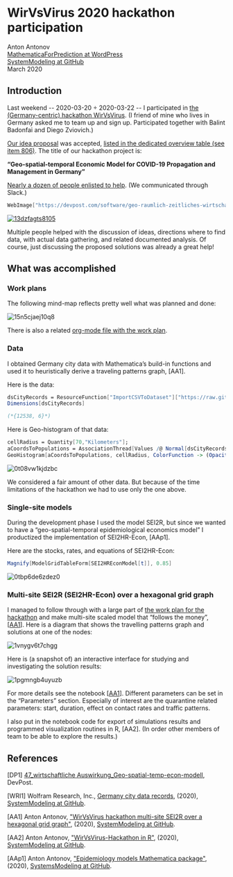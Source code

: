 # WirVsVirus 2020 hackathon participation

Anton Antonov  
[MathematicaForPrediction at WordPress](https://mathematicaforprediction.wordpress.com)  
[SystemModeling at GitHub](https://github.com/antononcube/SystemModeling)  
March 2020

## Introduction

Last weekend -- 2020-03-20 ÷ 2020-03-22 -- I participated in [the (Germany-centric) hackathon WirVsVirus](https://wirvsvirushackathon.org). 
(I friend of mine who lives in Germany asked me to team up and sign up. Participated together with Balint Badonfai and Diego Zviovich.)

[Our idea proposal](https://github.com/antononcube/SystemModeling/blob/master/Projects/Coronavirus-propagation-dynamics/org/WirVsVirus-Hackathon-work-plan.org) 
was accepted, 
[listed in the dedicated overview table (see item 806)](https://airtable.com/shrs71ccUVKyvLlUA/tbl6Br4W3IyPGk1jt/viw7AlEju6qFtXJqL?blocks=hide). 
The title of our hackathon project is:

**“Geo-spatial-temporal Economic Model for COVID-19 Propagation and Management in Germany”**

[Nearly a dozen of people enlisted to help](https://devpost.com/software/geo-raumlich-zeitliches-wirtschaftsmodell-fur-covid-19). (We communicated through Slack.)

```mathematica
WebImage["https://devpost.com/software/geo-raumlich-zeitliches-wirtschaftsmodell-fur-covid-19"]
```

[![13dzfagts8105](./Diagrams/WirVsVirus-2020-hackathon-participation/13dzfagts8105.png)](../org/WirVsVirus-hackathon-Geo-spatial-temporal-model-mind-map.pdf)

Multiple people helped with the discussion of ideas, directions where to find data, with actual data gathering, and related documented analysis. 
Of course, just discussing the proposed solutions was already a great help!

## What was accomplished

### Work plans

The following mind-map reflects pretty well what was planned and done:

![15n5cjaej10q8](./Diagrams/WirVsVirus-2020-hackathon-participation/15n5cjaej10q8.png)

There is also a related [org-mode file with the work plan](https://github.com/antononcube/SystemModeling/blob/master/Projects/Coronavirus-propagation-dynamics/org/WirVsVirus-Hackathon-work-plan.org).

### Data

I obtained Germany city data with Mathematica’s build-in functions and used it to heuristically derive a traveling patterns graph, [AA1]. 

Here is the data:

```mathematica
dsCityRecords = ResourceFunction["ImportCSVToDataset"]["https://raw.githubusercontent.com/antononcube/SystemModeling/master/Data/dfGermanyCityRecords.csv"];
Dimensions[dsCityRecords]

(*{12538, 6}*)
```

Here is Geo-histogram of that data:

```mathematica
cellRadius = Quantity[70,"Kilometers"];
aCoordsToPopulations = AssociationThread[Values /@ Normal[dsCityRecords[All, {"Lat", "Lon"}]], Normal[dsCityRecords[All, "Population"]]];
GeoHistogram[aCoordsToPopulations, cellRadius, ColorFunction -> (Opacity[#, Blue] &), PlotLegends -> Automatic]
```

![0t08vw1kjdzbc](./Diagrams/WirVsVirus-2020-hackathon-participation/0t08vw1kjdzbc.png)

We considered a fair amount of other data. But because of the time limitations of the hackathon we had to use only the one above.

### Single-site models

During the development phase I used the model SEI2R, but since we wanted to have a 
“geo-spatial-temporal epidemiological economics model” I productized the implementation of SEI2HR-Econ, [AAp1].

Here are the stocks, rates, and equations of SEI2HR-Econ:

```mathematica
Magnify[ModelGridTableForm[SEI2HREconModel[t]], 0.85]
```

![0tbp6de6zdez0](./Diagrams/WirVsVirus-2020-hackathon-participation/0tbp6de6zdez0.png)

### Multi-site SEI2R (SEI2HR-Econ) over a hexagonal grid graph

I managed to follow through with a large part of 
[the work plan for the hackathon](https://github.com/antononcube/SystemModeling/blob/master/Projects/Coronavirus-propagation-dynamics/org/WirVsVirus-hackathon-Geo-spatial-temporal-model-mind-map.pdf) 
and make multi-site scaled model that “follows the money”, [[AA1](https://github.com/antononcube/SystemModeling/blob/master/Projects/Coronavirus-propagation-dynamics/Documents/WirVsVirus-hackathon-Multi-site-SEI2R-over-a-hexagonal-grid-graph.md)]. Here is a diagram that shows the travelling patterns graph and solutions at one of the nodes:

![1vnygv6t7chgg](./Diagrams/WirVsVirus-2020-hackathon-participation/1vnygv6t7chgg.png)

Here is (a snapshot of) an interactive interface for studying and investigating the solution results:

![1pgmngb4uyuzb](./Diagrams/WirVsVirus-2020-hackathon-participation/1pgmngb4uyuzb.png)

For more details see the notebook 
[[AA1](https://github.com/antononcube/SystemModeling/blob/master/Projects/Coronavirus-propagation-dynamics/Documents/WirVsVirus-hackathon-Multi-site-SEI2R-over-a-hexagonal-grid-graph.md)]. 
Different parameters can be set in the “Parameters” section. Especially of interest are the quarantine related parameters: start, duration, effect on contact rates and traffic patterns.

I also put in the notebook code for export of simulations results and programmed visualization routines in R, [AA2]. 
(In order other members of team to be able to explore the results.)

## References

[DP1] [47_wirtschaftliche Auswirkung_Geo-spatial-temp-econ-modell](https://devpost.com/software/geo-raumlich-zeitliches-wirtschaftsmodell-fur-covid-19), DevPost.

[WRI1] Wolfram Research, Inc., [Germany city data records](https://github.com/antononcube/SystemModeling/blob/master/Data/dfGermanyCityRecords.csv), (2020), [SystemModeling at GitHub](https://github.com/antononcube/SystemModeling).

[AA1] Anton Antonov, ["WirVsVirus hackathon multi-site SEI2R over a hexagonal grid graph"](https://github.com/antononcube/SystemModeling/blob/master/Projects/Coronavirus-propagation-dynamics/Documents/WirVsVirus-hackathon-Multi-site-SEI2R-over-a-hexagonal-grid-graph.md), (2020), [SystemModeling at GitHub](https://github.com/antononcube/SystemModeling).

[AA2] Anton Antonov, ["WirVsVirus-Hackathon in R"](https://github.com/antononcube/SystemModeling/tree/master/Projects/Coronavirus-propagation-dynamics/R/WirVsVirus-Hackathon), (2020), [SystemModeling at GitHub](https://github.com/antononcube/SystemModeling).

[AAp1] Anton Antonov, ["Epidemiology models Mathematica package"](https://github.com/antononcube/SystemModeling/blob/master/Projects/Coronavirus-propagation-dynamics/WL/EpidemiologyModels.m), (2020), [SystemsModeling at GitHub](https://github.com/antononcube/SystemModeling).
